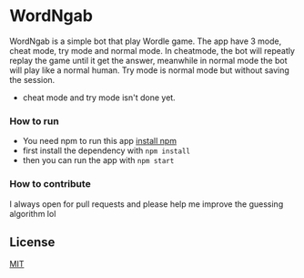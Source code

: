 
# WordNgab

WordNgab is a simple bot that play Wordle game. The app have 3 mode, cheat mode, try mode and normal mode. In cheatmode, the bot will repeatly replay the game until it get the answer, meanwhile in normal mode the bot will play like a normal human. Try mode is normal mode but without saving the session. 
 - cheat mode and try mode isn't done yet.


### How to run
 - You need npm to run this app 
   [install npm](https://nodejs.org/en/download/)
 - first install the dependency with `npm install`
 - then you can run the app with `npm start`


### How to contribute
 I always open for pull requests and please help me improve the guessing algorithm lol


## License

[MIT](https://choosealicense.com/licenses/mit/)

